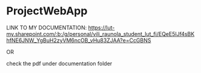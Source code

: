 # ProjectWebApp


LINK TO MY DOCUMENTATION: https://lut-my.sharepoint.com/:b:/g/personal/vili_raunola_student_lut_fi/EQeE5lJf4sBKhfNE6JNW_YgBuH2zyVM6ncOB_vHu83ZJAA?e=CcGBNS

OR 

check the pdf under documentation folder
